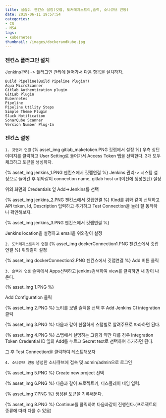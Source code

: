 ```yaml
---
title: 실습2. 젠킨스 설정(깃랩, 도커레지스트리,슬랙, 소나큐브 연동)
date: 2019-06-11 19:57:54
categories:
- CS
- MSA
tags:
- kubernetes
thumbnail: /images/dockerandkube.jpg
---
```


### 젠킨스 플러그인 설치
Jenkins관리 -> 플러그인 관리에 들어가서 다음 항목을 설치하자.
```
Build Pipeline(Build Pipeline Plugin?)
Aqua MicroScanner
Gitlab Authentication plugin
GitLab Plugin
Kubernetes
Pipeline
Pipeline Utility Steps
Simple Theme Plugin
Slack Notification
SonarQube Scanner
Version Number Plug-In
```
### 젠킨스 설정


`1. 깃랩과 연결`
{% asset_img gitlab_maketoken.PNG 깃랩에서 설정 %}
우측 상단 이미지를 클릭하고 User Setting로 들어가서 Access Token 탭을 선택한다.
3개 모두 체크하고 토큰을 생성하자.


{% asset_img jenkins_1.PNG 젠킨스에서 깃랩연결 %}
Jenkins 관리-> 시스템 설정으로 들어간 후 위와같이 connection name, gitlab host url(이전에 생성했던) 설정

위의 화면의 Credentials 옆 Add->Jenkins를 선택


{% asset_img jenkins_2.PNG 젠킨스에서 깃랩연결 %}
Kind를 위와 같이 선택하고 API token, Id, Description 입력하고 추가하고 Test Connection을 눌러 잘 동작하나 확인해보자.

{% asset_img jenkins_3.PNG 젠킨스에서 깃랩연결 %}

Jenkins location을 설정하고 email을 위와같이 설정


`2. 도커레지스트리와 연결`
{% asset_img dockerConnection1.PNG 젠킨스에서 깃랩연결 %}
위와같이 설정

{% asset_img dockerConnection2.PNG 젠킨스에서 깃랩연결 %}
Add 버튼 클릭


`3. 슬랙과 연동`
슬랙에서 Apps선택하고 jenkins검색하여 view를 클릭하면 새 창이 나온다.

{% asset_img 1.PNG %}

Add Configuration 클릭

{% asset_img 2.PNG %}
노티를 보낼 슬랙을 선택 후 Add Jenkins CI integration 클릭

{% asset_img 3.PNG %}
다음과 같이 친절하게 스탭별로 알려주므로 따라하면 된다.

{% asset_img 4.PNG %}
스텝에서 설명하는 그림과 약간 다를 경우 Integration Token Credential ID 옆의 Add를 누르고 Secret text로 선택하여 추가하면 된다.

그 후 Test Connection을 클릭하여 테스트해보자


`4. 소나큐브 연동`
생성한 소나큐브에 접속 및 admin/admin으로 로그인

{% asset_img 5.PNG %}
Create new project 선택

{% asset_img 6.PNG %}
다음과 같이 프로젝트키, 디스플레이 네임 입력.

{% asset_img 7.PNG %}
생성된 토큰을 기록해둔다.

{% asset_img 8.PNG %}
Continue를 클릭하여 다음과같이 진행한다.(프로젝트의 종류에 따라 다를 수 있음)
